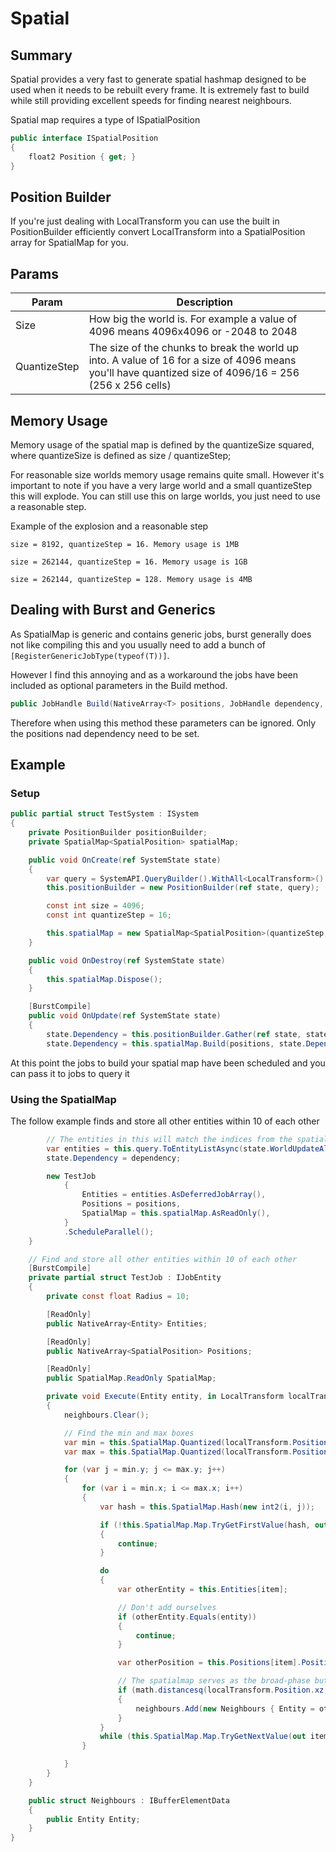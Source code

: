 ﻿# Spatial
## Summary
Spatial provides a very fast to generate spatial hashmap designed to be used when it needs to be rebuilt every frame.
It is extremely fast to build while still providing excellent speeds for finding nearest neighbours.

Spatial map requires a type of ISpatialPosition 

```csharp
public interface ISpatialPosition
{
    float2 Position { get; }
}
```

## Position Builder
If you're just dealing with LocalTransform you can use the built in PositionBuilder efficiently convert LocalTransform into a SpatialPosition array for SpatialMap for you.

## Params

| Param        | Description                                                                                                                                             |
|--------------|---------------------------------------------------------------------------------------------------------------------------------------------------------|
| Size| How big the world is. For example a value of 4096 means 4096x4096 or -2048 to 2048                                                                      |
| QuantizeStep | The size of the chunks to break the world up into. A value of 16 for a size of 4096 means you'll have quantized size of 4096/16 = 256 (256 x 256 cells) |

## Memory Usage
Memory usage of the spatial map is defined by the quantizeSize squared, where quantizeSize is defined as size / quantizeStep;

For reasonable size worlds memory usage remains quite small.
However it's important to note if you have a very large world and a small quantizeStep this will explode.
You can still use this on large worlds, you just need to use a reasonable step.

Example of the explosion and a reasonable step

`size = 8192, quantizeStep = 16. Memory usage is 1MB`

`size = 262144, quantizeStep = 16. Memory usage is 1GB`

`size = 262144, quantizeStep = 128. Memory usage is 4MB`

## Dealing with Burst and Generics
As SpatialMap is generic and contains generic jobs, burst generally does not like compiling this and you usually need to add a bunch of `[RegisterGenericJobType(typeof(T))]`.

However I find this annoying and as a workaround the jobs have been included as optional parameters in the Build method.
```csharp
public JobHandle Build(NativeArray<T> positions, JobHandle dependency, ResizeNativeKeyedMapJob resizeStub = default, QuantizeJob quantizeStub = default)
```
Therefore when using this method these parameters can be ignored. Only the positions nad dependency need to be set.

## Example
### Setup

```csharp
public partial struct TestSystem : ISystem
{
    private PositionBuilder positionBuilder;
    private SpatialMap<SpatialPosition> spatialMap;

    public void OnCreate(ref SystemState state)
    {
        var query = SystemAPI.QueryBuilder().WithAll<LocalTransform>().Build();
        this.positionBuilder = new PositionBuilder(ref state, query);

        const int size = 4096;
        const int quantizeStep = 16;

        this.spatialMap = new SpatialMap<SpatialPosition>(quantizeStep, size);
    }

    public void OnDestroy(ref SystemState state)
    {
        this.spatialMap.Dispose();
    }

    [BurstCompile]
    public void OnUpdate(ref SystemState state)
    {
        state.Dependency = this.positionBuilder.Gather(ref state, state.Dependency, out NativeArray<SpatialPosition> positions);
        state.Dependency = this.spatialMap.Build(positions, state.Dependency);
```

At this point the jobs to build your spatial map have been scheduled and you can pass it to jobs to query it

### Using the SpatialMap

The follow example finds and store all other entities within 10 of each other

```csharp
        // The entities in this will match the indices from the spatial map
        var entities = this.query.ToEntityListAsync(state.WorldUpdateAllocator, state.Dependency, out var dependency);
        state.Dependency = dependency;

        new TestJob
            {
                Entities = entities.AsDeferredJobArray(),
                Positions = positions,
                SpatialMap = this.spatialMap.AsReadOnly(),
            }
            .ScheduleParallel();
    }

    // Find and store all other entities within 10 of each other
    [BurstCompile]
    private partial struct TestJob : IJobEntity
    {
        private const float Radius = 10;

        [ReadOnly]
        public NativeArray<Entity> Entities;

        [ReadOnly]
        public NativeArray<SpatialPosition> Positions;

        [ReadOnly]
        public SpatialMap.ReadOnly SpatialMap;

        private void Execute(Entity entity, in LocalTransform localTransform, DynamicBuffer<Neighbours> neighbours)
        {
            neighbours.Clear();

            // Find the min and max boxes
            var min = this.SpatialMap.Quantized(localTransform.Position.xz - Radius);
            var max = this.SpatialMap.Quantized(localTransform.Position.xz + Radius);

            for (var j = min.y; j <= max.y; j++)
            {
                for (var i = min.x; i <= max.x; i++)
                {
                    var hash = this.SpatialMap.Hash(new int2(i, j));

                    if (!this.SpatialMap.Map.TryGetFirstValue(hash, out int item, out var it))
                    {
                        continue;
                    }

                    do
                    {
                        var otherEntity = this.Entities[item];

                        // Don't add ourselves
                        if (otherEntity.Equals(entity))
                        {
                            continue;
                        }

                        var otherPosition = this.Positions[item].Position;

                        // The spatialmap serves as the broad-phase but most of the time we still need to ensure entities are actually within range
                        if (math.distancesq(localTransform.Position.xz, otherPosition.xz) <= Radius * Radius)
                        {
                            neighbours.Add(new Neighbours { Entity = otherEntity });
                        }
                    }
                    while (this.SpatialMap.Map.TryGetNextValue(out item, ref it));
                }

            }
        }
    }

    public struct Neighbours : IBufferElementData
    {
        public Entity Entity;
    }
}
```
